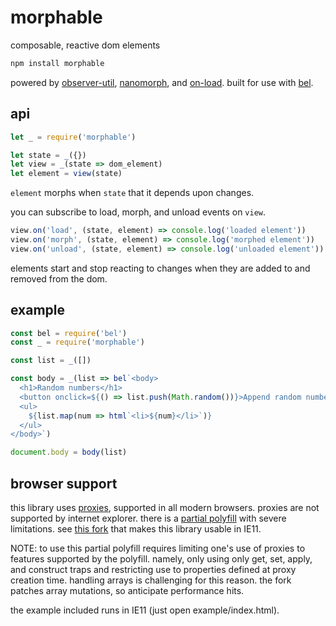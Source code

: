 # morphable

composable, reactive dom elements

```js
npm install morphable
```

powered by [observer-util](https://github.com/nx-js/observer-util), [nanomorph](https://github.com/choojs/nanomorph), and [on-load](https://github.com/shama/on-load). built for use with [bel](https://github.com/shama/bel).

## api

```js
let _ = require('morphable')

let state = _({})
let view = _(state => dom_element)
let element = view(state)
```

`element` morphs when `state` that it depends upon changes. 

you can subscribe to load, morph, and unload events on `view`.

```js
view.on('load', (state, element) => console.log('loaded element'))
view.on('morph', (state, element) => console.log('morphed element'))
view.on('unload', (state, element) => console.log('unloaded element'))
```

elements start and stop reacting to changes when they are added to and removed from the dom.

## example

```js
const bel = require('bel')
const _ = require('morphable')

const list = _([])

const body = _(list => bel`<body>
  <h1>Random numbers</h1>
  <button onclick=${() => list.push(Math.random())}>Append random number</button>
  <ul>
    ${list.map(num => html`<li>${num}</li>`)}
  </ul>
</body>`)

document.body = body(list)
```

## browser support

this library uses [proxies](https://caniuse.com/#feat=proxy), supported in all modern browsers. proxies are not supported by internet explorer. there is a [partial polyfill](https://github.com/GoogleChrome/proxy-polyfill) with severe limitations.  see [this fork](https://github.com/lukeburns/proxy-polyfill) that makes this library usable in IE11. 

NOTE: to use this partial polyfill requires limiting one's use of proxies to features supported by the polyfill. namely, only using only get, set, apply, and construct traps and restricting use to properties defined at proxy creation time. handling arrays is challenging for this reason. the fork patches array mutations, so anticipate performance hits.

the example included runs in IE11 (just open example/index.html).

